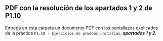 ## PDF con la resolución de los apartados 1 y 2 de P1.10

Entrega en esta carpeta un documento PDF con los pantallazos explicados de la práctica `P1.10 - Ejercicios de pruebas unitarias`, ***apartados 1 y 2***.
